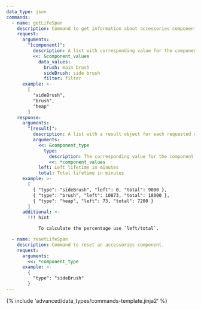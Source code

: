 ```yaml
---
data_type: json
commands:
  - name: getLifeSpan
    description: Command to get information about accessories components.
    request:
      arguments:
        "[component]":
          description: A list with corresponding value for the components. Multiple values possible
          <<: &component_values
            data_values:
              brush: main brush
              sideBrush: side brush
              filter: filter
      example: >-
        [
          "sideBrush",
          "brush",
          "heap"
        ]
    response:
      arguments:
        "[result]":
          description: A list with a result object for each requested component.
          arguments:
            <<: &component_type
              type:
                description: The corresponding value for the component.
                <<: *component_values
            left: Left lifetime in minutes
            total: Total lifetime in minutes
      example: >-
        [
          { "type": "sideBrush", "left": 0, "total": 9000 },
          { "type": "brush", "left": 10873, "total": 18000 },
          { "type": "heap", "left": 73, "total": 7200 }
        ]
      additional: >-
        !!! hint

            To calculate the percentage use `left/total`.

  - name: resetLifeSpan
    description: Command to reset an accessories component.
    request:
      arguments:
        <<: *component_type
      example: >-
        {
          "type": "sideBrush"
        }
---
```


{% include 'advanced/data_types/commands-template.jinja2' %}
